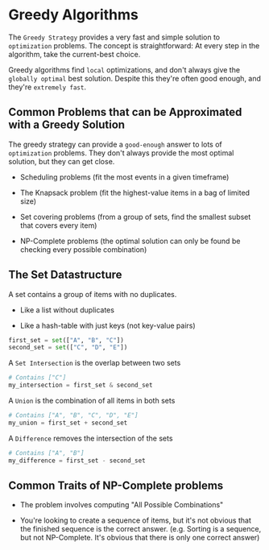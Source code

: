 # Greedy Algorithms

The `Greedy Strategy` provides a very fast and simple solution to `optimization` problems.
The concept is straightforward: At every step in the algorithm, take the current-best choice.

Greedy algorithms find `local` optimizations, and don't always give the `globally optimal` best solution.
Despite this they're often good enough, and they're `extremely fast`.

## Common Problems that can be Approximated with a Greedy Solution

The greedy strategy can provide a `good-enough` answer to lots of `optimization` problems.
They don't always provide the most optimal solution, but they can get close.

- Scheduling problems (fit the most events in a given timeframe)

- The Knapsack problem (fit the highest-value items in a bag of limited size)

- Set covering problems (from a group of sets, find the smallest subset that covers every item)

- NP-Complete problems (the optimal solution can only be found be checking every possible combination)

## The Set Datastructure

A set contains a group of items with no duplicates.

- Like a list without duplicates

- Like a hash-table with just keys (not key-value pairs)

```python
first_set = set(["A", "B", "C"])
second_set = set(["C", "D", "E"])
```

A `Set Intersection` is the overlap between two sets

```python
# Contains ["C"]
my_intersection = first_set & second_set
```

A `Union` is the combination of all items in both sets

```python
# Contains ["A", "B", "C", "D", "E"]
my_union = first_set + second_set
```

A `Difference` removes the intersection of the sets

```python
# Contains ["A", "B"]
my_difference = first_set - second_set
```

## Common Traits of NP-Complete problems

- The problem involves computing "All Possible Combinations"

- You're looking to create a sequence of items, but it's not obvious that the finished sequence is the correct answer.
    (e.g. Sorting is a sequence, but not NP-Complete. It's obvious that there is only one correct answer)
